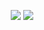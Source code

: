 <p align = "center">
  <img src = "https://github-readme-stats.vercel.app/api?username=chdxia&show_icons=true&count_private=true&include_all_commits=true&hide_border=true&line_height=40&title_color=fff&text_color=fff&bg_color=30,e96443,904e95">
  <img src = "https://github-readme-stats.vercel.app/api/top-langs/?username=chdxia&hide_border=false&title_color=fff&text_color=fff&bg_color=30,e96443,904e95">
</p>
